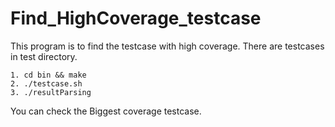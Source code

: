# Find_HighCoverage_testcase
This program is to find the testcase with high coverage. There are testcases in test directory.
```
1. cd bin && make
2. ./testcase.sh
3. ./resultParsing
```
You can check the Biggest coverage testcase.
